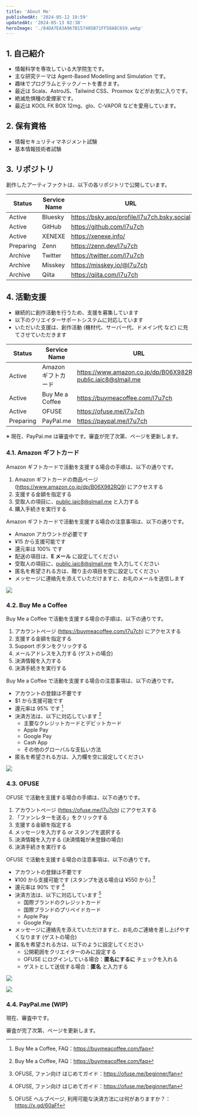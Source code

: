 ```yaml
---
title: 'About Me'
publishedAt: '2024-05-12 19:59'
updatedAt: '2024-05-13 02:38'
heroImage: './84DA7EA3A967B157405B71FF58A8C659.webp'
---
```


## 1. 自己紹介

- 情報科学を専攻している大学院生です。
- 主な研究テーマは Agent-Based Modelling and Simulation です。
- 趣味でプログラムとテックノートを書きます。
- 最近は Scala、AstroJS、Tailwind CSS、Proxmox などがお気に入りです。
- 絶滅危惧種の愛煙家です。
- 最近は KOOL FK BOX 12mg、glo、C-VAPOR などを愛用しています。

## 2. 保有資格

- 情報セキュリティマネジメント試験
- 基本情報技術者試験

## 3. リポジトリ

創作したアーティファクトは、以下の各リポジトリで公開しています。

| Status                                                                       | Service Name | URL                                         |
| ---------------------------------------------------------------------------- | ------------ | ------------------------------------------- |
| <span class="rounded-md bg-red-600 px-2 py-1 text-center">Active</span>      | Bluesky      | https://bsky.app/profile/l7u7ch.bsky.social |
| <span class="rounded-md bg-red-600 px-2 py-1 text-center">Active</span>      | GitHub       | https://github.com/l7u7ch                   |
| <span class="rounded-md bg-red-600 px-2 py-1 text-center">Active</span>      | XENEXE       | https://xenexe.info/                        |
| <span class="rounded-md bg-green-600 px-2 py-1 text-center">Preparing</span> | Zenn         | https://zenn.dev/l7u7ch                     |
| <span class="rounded-md bg-sky-600 px-2 py-1 text-center">Archive</span>     | Twitter      | https://twitter.com/l7u7ch                  |
| <span class="rounded-md bg-sky-600 px-2 py-1 text-center">Archive</span>     | Misskey      | https://misskey.io/@l7u7ch                  |
| <span class="rounded-md bg-sky-600 px-2 py-1 text-center">Archive</span>     | Qiita        | https://qiita.com/l7u7ch                    |

## 4. 活動支援

- 継続的に創作活動を行うため、支援を募集しています
- 以下のクリエイターサポートシステムに対応しています
- いただいた支援は、創作活動 (機材代、サーバー代、ドメイン代 など) に充てさせていただきます

| Status                                                                       | Service Name        | URL                                                                  |
| ---------------------------------------------------------------------------- | ------------------- | -------------------------------------------------------------------- |
| <span class="rounded-md bg-red-600 px-2 py-1 text-center">Active</span>      | Amazon ギフトカード | https://www.amazon.co.jp/dp/B06X982RQ9 <br /> public.iaic8@slmail.me |
| <span class="rounded-md bg-red-600 px-2 py-1 text-center">Active</span>      | Buy Me a Coffee     | https://buymeacoffee.com/l7u7ch                                      |
| <span class="rounded-md bg-red-600 px-2 py-1 text-center">Active</span>      | OFUSE               | https://ofuse.me/l7u7ch                                              |
| <span class="rounded-md bg-green-600 px-2 py-1 text-center">Preparing</span> | PayPal.me           | https://paypal.me/l7u7ch                                             |

※ 現在、PayPal.me は審査中です。審査が完了次第、ページを更新します。

### 4.1. Amazon ギフトカード

Amazon ギフトカードで活動を支援する場合の手順は、以下の通りです。

1. Amazon ギフトカードの商品ページ (https://www.amazon.co.jp/dp/B06X982RQ9) にアクセスする
2. 支援する金額を指定する
3. 受取人の項目に、public.iaic8@slmail.me と入力する
4. 購入手続きを実行する

Amazon ギフトカードで活動を支援する場合の注意事項は、以下の通りです。

- Amazon アカウントが必要です
- ¥15 から支援可能です
- 還元率は 100% です
- 配送の項目は、**E メール** に設定してください
- 受取人の項目に、public.iaic8@slmail.me を入力してください
- 匿名を希望される方は、贈り主の項目を空に設定してください
- メッセージに連絡先を添えていただけますと、お礼のメールを送信します

![](./35B143C606B443687BF5940F94BFEF4B.png)

### 4.2. Buy Me a Coffee

Buy Me a Coffee で活動を支援する場合の手順は、以下の通りです。

1. アカウントページ (https://buymeacoffee.com/l7u7ch) にアクセスする
2. 支援する金額を指定する
3. Support ボタンをクリックする
4. メールアドレスを入力する (ゲストの場合)
5. 決済情報を入力する
6. 決済手続きを実行する

Buy Me a Coffee で活動を支援する場合の注意事項は、以下の通りです。

- アカウントの登録は不要です
- $1 から支援可能です
- 還元率は 95% です [^2.1]
- 決済方法は、以下に対応しています [^2.1]
  - 主要なクレジットカードとデビットカード
  - Apple Pay
  - Google Pay
  - Cash App
  - その他のグローバルな支払い方法
- 匿名を希望される方は、入力欄を空に設定してください

[^2.1]: Buy Me a Coffee, FAQ：https://buymeacoffee.com/faq

![](8F43D2F934DFA7942CDD8402A1F72B64.png)

### 4.3. OFUSE

OFUSE で活動を支援する場合の手順は、以下の通りです。

1. アカウントページ (https://ofuse.me/l7u7ch) にアクセスする
2. 「ファンレターを送る」をクリックする
3. 支援する金額を指定する
4. メッセージを入力する or スタンプを選択する
5. 決済情報を入力する (決済情報が未登録の場合)
6. 決済手続きを実行する

OFUSE で活動を支援する場合の注意事項は、以下の通りです。

- アカウントの登録は不要です
- ¥100 から支援可能です (スタンプを送る場合は ¥550 から) [^4.1]
- 還元率は 90% です [^4.1]
- 決済方法は、以下に対応しています [^4.2]
  - 国際ブランドのクレジットカード
  - 国際ブランドのプリペイドカード
  - Apple Pay
  - Google Pay
- メッセージに連絡先を添えていただけますと、お礼のご連絡を差し上げやすくなります (ゲストの場合)
- 匿名を希望される方は、以下のように設定してください
  - 公開範囲をクリエイターのみに設定する
  - OFUSE にログインしている場合：**匿名にするに** チェックを入れる
  - ゲストとして送信する場合：**匿名** と入力する

[^4.1]: OFUSE, ファン向け はじめてガイド：https://ofuse.me/beginner/fan
[^4.2]: OFUSE ヘルプページ, 利用可能な決済方法には何がありますか？：https://x.gd/60aFf

![](./B3A72C3C222E5C0DE9F19A30B0F5A489.png)

![](./09F4F138D80AE0B0C962B99783AF673B.png)

### 4.4. PayPal.me (WIP)

現在、審査中です。

審査が完了次第、ページを更新します。
